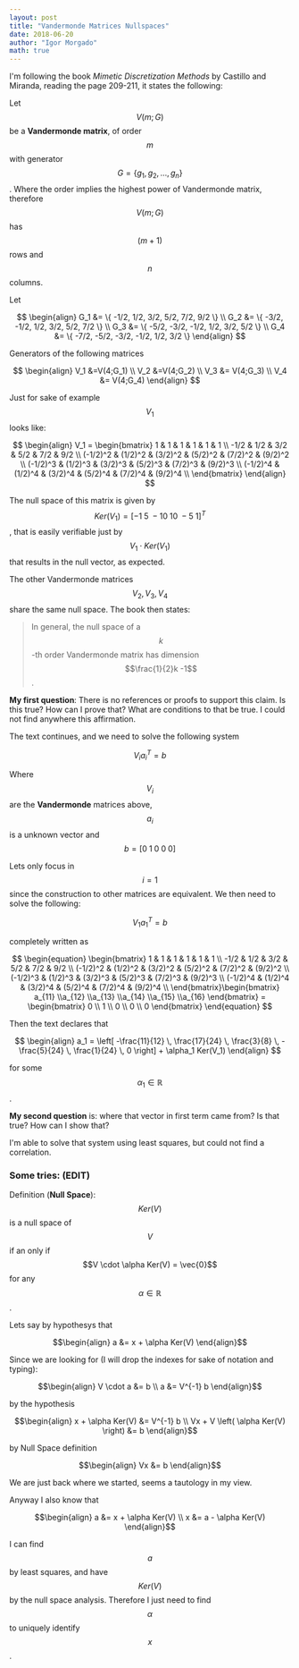 ```yaml
---
layout: post
title: "Vandermonde Matrices Nullspaces"
date: 2018-06-20
author: "Igor Morgado"
math: true
---
```


I'm following the book *Mimetic Discretization Methods* by Castillo and Miranda, reading the page 209-211, it states the following:

Let $$V(m;G)$$ be a **Vandermonde matrix**, of order $$m$$ with generator $$G = \{ g_1, g_2, \ldots, g_n \}$$. Where the order implies the highest power of Vandermonde matrix, therefore $$V(m;G)$$ has $$(m+1)$$ rows and $$n$$ columns. 

Let 

$$
\begin{align}
G_1 &= \{ -1/2, 1/2, 3/2, 5/2, 7/2, 9/2 \} \\
G_2 &= \{ -3/2, -1/2, 1/2, 3/2, 5/2, 7/2 \} \\
G_3 &= \{ -5/2, -3/2, -1/2, 1/2, 3/2, 5/2 \} \\
G_4 &= \{ -7/2, -5/2, -3/2, -1/2, 1/2, 3/2 \}
\end{align}
$$

Generators of the following matrices

$$
\begin{align}
V_1 &=V(4;G_1) \\
V_2 &=V(4;G_2) \\
V_3 &= V(4;G_3) \\
V_4 &= V(4;G_4)
\end{align}
$$

Just for sake of example $$V_1$$ looks like:

$$
\begin{align}
V_1 = \begin{bmatrix}
1 & 1 & 1 & 1 & 1 & 1 \\
-1/2 & 1/2 & 3/2 & 5/2 & 7/2 & 9/2 \\
(-1/2)^2 & (1/2)^2 & (3/2)^2 & (5/2)^2 & (7/2)^2 & (9/2)^2 \\
(-1/2)^3 & (1/2)^3 & (3/2)^3 & (5/2)^3 & (7/2)^3 & (9/2)^3 \\
(-1/2)^4 & (1/2)^4 & (3/2)^4 & (5/2)^4 & (7/2)^4 & (9/2)^4 \\
\end{bmatrix}
\end{align}
$$

The null space of this matrix is given by $$Ker(V_1) =[-1 \; 5 \; -10\; 10\; -5\; 1]^T$$, that is easily verifiable just by $$V_1 \cdot Ker(V_1)$$ that results in the null vector, as expected.

The other Vandermonde matrices $$V_2, V_3, V_4$$ share the same null space. The book then states:

> In general, the null space of a $$k$$-th order Vandermonde matrix has dimension $$\frac{1}{2}k -1$$.

**My first question**: There is no references or proofs to support this claim. Is this true? How can I prove that? What are conditions to that be true. I could not find anywhere this affirmation.

The text continues, and we need to solve the following system

$$
\begin{equation}
V_i a_i^T = b
\end{equation}
$$

Where $$V_i$$ are the **Vandermonde** matrices above, $$a_i$$ is a unknown vector and $$b = [ 0 \;1 \;0 \;0\; 0 ]$$

Lets only focus in $$i=1$$ since the construction to other matrices are equivalent. We then need to solve the following:

$$
\begin{equation}
V_1 a_1^T = b
\end{equation}
$$

completely written as

$$
\begin{equation}
\begin{bmatrix}
1 & 1 & 1 & 1 & 1 & 1 \\
-1/2 & 1/2 & 3/2 & 5/2 & 7/2 & 9/2 \\
(-1/2)^2 & (1/2)^2 & (3/2)^2 & (5/2)^2 & (7/2)^2 & (9/2)^2 \\
(-1/2)^3 & (1/2)^3 & (3/2)^3 & (5/2)^3 & (7/2)^3 & (9/2)^3 \\
(-1/2)^4 & (1/2)^4 & (3/2)^4 & (5/2)^4 & (7/2)^4 & (9/2)^4 \\
\end{bmatrix}\begin{bmatrix}
a_{11} \\a_{12} \\a_{13} \\a_{14} \\a_{15} \\a_{16}
\end{bmatrix} = \begin{bmatrix}
0 \\ 1 \\ 0 \\ 0 \\ 0
\end{bmatrix}
\end{equation}
$$

Then the text declares that 

$$
\begin{align}
a_1 = \left[ -\frac{11}{12} \, \frac{17}{24} \, \frac{3}{8} \, -\frac{5}{24} \,  \frac{1}{24} \, 0 \right]  + \alpha_1 Ker(V_1)
\end{align}
$$

for some $$\alpha_1 \in \mathbb{R}$$.

**My second question** is: where that vector in first term came from? Is that true? How can I show that?

I'm able to solve that system using least squares, but could not find a correlation.

### Some tries: (EDIT)

Definition (**Null Space**): $$Ker(V)$$ is a null space of $$V$$ if an only if $$V \cdot \alpha Ker(V) = \vec{0}$$ for any $$\alpha \in \mathbb{R}$$.

Lets say by hypothesys that

$$\begin{align}
a &= x + \alpha Ker(V)
\end{align}$$

Since we are looking for (I will drop the indexes for sake of notation and typing):

$$\begin{align}
V \cdot a &= b \\
a &= V^{-1} b
\end{align}$$

by the hypothesis

$$\begin{align}
x + \alpha Ker(V) &= V^{-1} b \\
Vx + V \left( \alpha Ker(V) \right) &= b
\end{align}$$

by Null Space definition

$$\begin{align}
Vx &= b
\end{align}$$

We are just back where we started, seems a tautology in my view.

Anyway I also know that

$$\begin{align}
a &= x + \alpha Ker(V) \\
x &= a - \alpha Ker(V)
\end{align}$$

I can find $$a$$ by least squares, and have $$Ker(V)$$ by the null space analysis. Therefore  I just need to find $$\alpha$$ to uniquely identify $$x$$.
